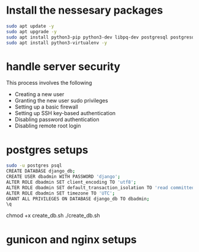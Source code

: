 # Install the nessesary packages

```bash
sudo apt update -y
sudo apt upgrade -y
sudo apt install python3-pip python3-dev libpq-dev postgresql postgresql-contrib nginx curl -y
sudo apt install python3-virtualenv -y
```

# handle server security

This process involves the following

- Creating a new user
- Granting the new user sudo privileges
- Setting up a basic firewall
- Setting up SSH key-based authentication
- Disabling password authentication
- Disabling remote root login

# postgres setups

```bash
sudo -u postgres psql
CREATE DATABASE django_db;
CREATE USER dbadmin WITH PASSWORD 'django';
ALTER ROLE dbadmin SET client_encoding TO 'utf8';
ALTER ROLE dbadmin SET default_transaction_isolation TO 'read committed';
ALTER ROLE dbadmin SET timezone TO 'UTC';
GRANT ALL PRIVILEGES ON DATABASE django_db TO dbadmin;
\q
```

chmod +x create_db.sh
./create_db.sh

# gunicon and nginx setups

```

```
